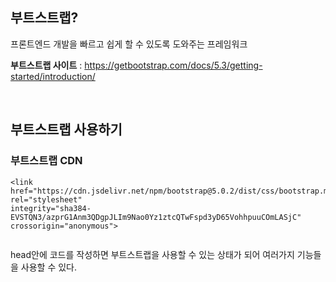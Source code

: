 ## 부트스트랩?

프론트엔드 개발을 빠르고 쉽게 할 수 있도록 도와주는 프레임워크

 

**부트스트랩 사이트** : https://getbootstrap.com/docs/5.3/getting-started/introduction/

<br>

## 부트스트랩 사용하기

### 부트스트랩 CDN

```
<link href="https://cdn.jsdelivr.net/npm/bootstrap@5.0.2/dist/css/bootstrap.min.css" rel="stylesheet"
integrity="sha384-EVSTQN3/azprG1Anm3QDgpJLIm9Nao0Yz1ztcQTwFspd3yD65VohhpuuCOmLASjC" crossorigin="anonymous">
 
```

head안에 코드를 작성하면 부트스트랩을 사용할 수 있는 상태가 되어 여러가지 기능들을 사용할 수 있다.
